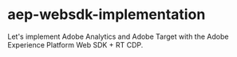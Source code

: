 # aep-websdk-implementation
Let's implement Adobe Analytics and Adobe Target with the Adobe Experience Platform Web SDK + RT CDP.
